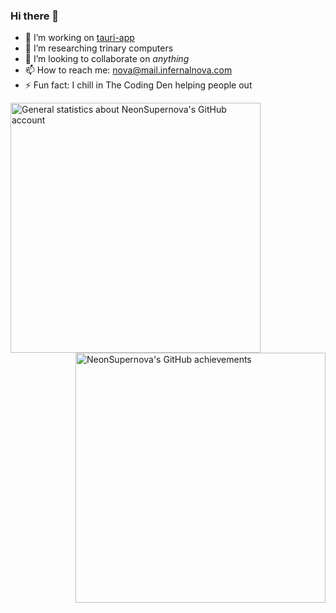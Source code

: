 ### Hi there 👋

<!--
**NeonSupernova/NeonSupernova** is a ✨ _special_ ✨ repository because its `README.md` (this file) appears on your GitHub profile.
-->

- 🔭 I’m working on [tauri-app](https://github.com/NeonSupernova/tauri-app)
- 🌱 I’m researching trinary computers
- 👯 I’m looking to collaborate on *anything*
- 📫 How to reach me: nova@mail.infernalnova.com
- ⚡ Fun fact: I chill in The Coding Den helping people out

[<img align="left" width="400" alt="General statistics about NeonSupernova's GitHub account" src="/general.svg">](#)
[<img align="right" width="400" alt="NeonSupernova's GitHub achievements" src="/achievements.svg">](#)
